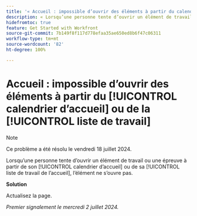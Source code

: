 ```yaml
---
title: '« Accueil : impossible d’ouvrir des éléments à partir du calendrier d’accueil ou de la liste de travail »'
description: « Lorsqu’une personne tente d’ouvrir un élément de travail ou une épreuve à partir de son calendrier d’accueil ou de sa liste de travail de l’accueil, l’élément ne s’ouvre pas. »
hidefromtoc: true
feature: Get Started with Workfront
source-git-commit: 7b149f8f117d778efaa35ae650ed8b6f47c06311
workflow-type: tm+mt
source-wordcount: '82'
ht-degree: 100%

---
```



# Accueil : impossible d’ouvrir des éléments à partir du [!UICONTROL calendrier d’accueil] ou de la [!UICONTROL liste de travail]

>[!NOTE]
>
>Ce problème a été résolu le vendredi 18 juillet 2024.

Lorsqu’une personne tente d’ouvrir un élément de travail ou une épreuve à partir de son [!UICONTROL calendrier d’accueil] ou de sa [!UICONTROL liste de travail de l’accueil], l’élément ne s’ouvre pas.

**Solution**

Actualisez la page.

_Premier signalement le mercredi 2 juillet 2024._
